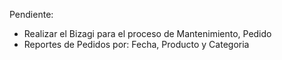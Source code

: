 Pendiente:
- Realizar el Bizagi para el proceso de Mantenimiento, Pedido
- Reportes de Pedidos por: Fecha, Producto y Categoria

